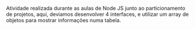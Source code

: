 Atividade realizada durante as aulas de Node JS junto ao particionamento de projetos, aqui, deviamos desenvolver 4 interfaces, e utilizar um array de objetos para mostrar informações numa tabela.

